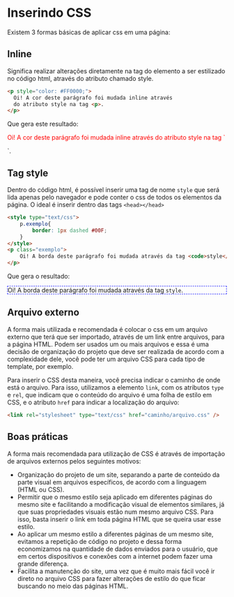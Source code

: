 # Inserindo CSS

Existem 3 formas básicas de aplicar css em uma página:

## Inline

Significa realizar alterações diretamente na tag do elemento a ser estilizado no código html, através do atributo chamado style.
```html
<p style="color: #FF0000;">
  Oi! A cor deste parágrafo foi mudada inline através
  do atributo style na tag <p>.
</p>
```
Que gera este resultado:
<p style="color: #FF0000;">
  Oi! A cor deste parágrafo foi mudada inline através
  do atributo style na tag `<p>`.
</p>

## Tag style

Dentro do código html, é possível inserir uma tag de nome `style` que será lida apenas pelo navegador e pode conter o css de todos os elementos da página. O ideal é inserir dentro das tags `<head></head>`
```html
<style type="text/css">
    p.exemplo{
        border: 1px dashed #00F;
    }
</style>
<p class="exemplo">
    Oi! A borda deste parágrafo foi mudada através da tag <code>style</code>.
</p>
```
Que gera o resultado:
<style type="text/css">
    p.exemplo{
        border: 1px dashed #00F;
    }
</style>
<p class="exemplo">
    Oi! A borda deste parágrafo foi mudada através da tag <code>style</code>.

## Arquivo externo

A forma mais utilizada e recomendada é colocar o css em um arquivo externo que terá que ser importado, através de um link entre arquivos, para a página HTML. Podem ser usados um ou mais arquivos e essa é uma decisão de organização do projeto que deve ser realizada de acordo com a complexidade dele, você pode ter um arquivo CSS para cada tipo de template, por exemplo.

Para inserir o CSS desta maneira, você precisa indicar o caminho de onde está o arquivo. Para isso, utilizamos a elemento `link`, com os atributos `type` e `rel`, que indicam que o conteúdo do arquivo é uma folha de estilo em CSS, e o atributo `href` para indicar a localização do arquivo:
```html
<link rel="stylesheet" type="text/css" href="caminho/arquivo.css" />
```

## Boas práticas

A forma mais recomendada para utilização de CSS é através de importação de arquivos externos pelos seguintes motivos:
- Organização do projeto de um site, separando a parte de conteúdo da parte visual em arquivos específicos, de acordo com a linguagem (HTML ou CSS).
- Permitir que o mesmo estilo seja aplicado em diferentes páginas do mesmo site e facilitando a modificação visual de elementos similares, já que suas propriedades visuais estão num mesmo arquivo CSS. Para isso, basta inserir o link em toda página HTML que se queira usar esse estilo.
- Ao aplicar um mesmo estilo a diferentes páginas de um mesmo site, evitamos a repetição de código no projeto e dessa forma economizamos na quantidade de dados enviados para o usuário, que em certos dispositivos e conexões com a internet podem fazer uma grande diferença.
- Facilita a manutenção do site, uma vez que é muito mais fácil você ir direto no arquivo CSS para fazer alterações de estilo do que ficar buscando no meio das páginas HTML.
